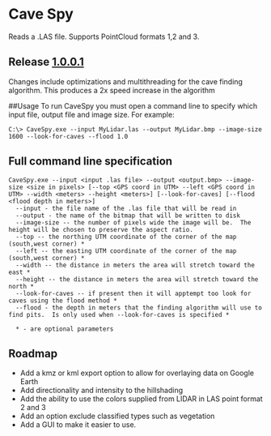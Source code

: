 Cave Spy
========

Reads a .LAS file.  Supports PointCloud formats 1,2 and 3.

  
## Release [1.0.0.1](http://sls1j.ddns.net/bin/CaveSpy-1.0.0.1.zip)
Changes include optimizations and multithreading for the cave finding algorithm.  This produces a 2x speed increase in the algorithm

##Usage
To run CaveSpy you must open a command line to specify which input file, output file and image size.
For example: 
```
C:\> CaveSpy.exe --input MyLidar.las --output MyLidar.bmp --image-size 1600 --look-for-caves --flood 1.0
```

## Full command line specification

```
CaveSpy.exe --input <input .las file> --output <output.bmp> --image-size <size in pixels> [--top <GPS coord in UTM> --left <GPS coord in UTM> --width <meters> --height <meters>] [--look-for-caves] [--flood <flood depth in meters>]
  --input - the file name of the .las file that will be read in
  --output - the name of the bitmap that will be written to disk
  --image-size -- the number of pixels wide the image will be.  The height will be chosen to preserve the aspect ratio.
  --top -- the northing UTM coordinate of the corner of the map (south,west corner) *
  --left -- the easting UTM coordinate of the corner of the map (south,west corner) *
  --width -- the distance in meters the area will stretch toward the east *
  --height -- the distance in meters the area will stretch toward the north *
  --look-for-caves -- if present then it will apptempt too look for caves using the flood method *
  --flood - the depth in meters that the finding algorithm will use to find pits.  Is only used when --look-for-caves is specified *
  
  * - are optional parameters
```

## Roadmap

* Add a kmz or kml export option to allow for overlaying data on Google Earth
* Add directionality and intensity to the hillshading
* Add the ability to use the colors supplied from LIDAR in LAS point format 2 and 3
* Add an option exclude classified types such as vegetation
* Add a GUI to make it easier to use.

